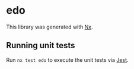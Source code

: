 # edo

This library was generated with [Nx](https://nx.dev).

## Running unit tests

Run `nx test edo` to execute the unit tests via [Jest](https://jestjs.io).
